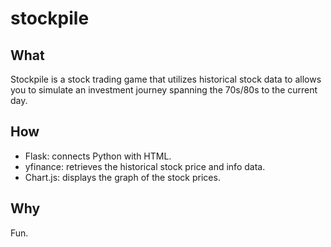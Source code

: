 # stockpile
## What
Stockpile is a stock trading game that utilizes historical stock data to allows you to simulate an investment journey spanning the 70s/80s to the current day.
## How
- Flask: connects Python with HTML.
- yfinance: retrieves the historical stock price and info data.
- Chart.js: displays the graph of the stock prices.

## Why
Fun.
